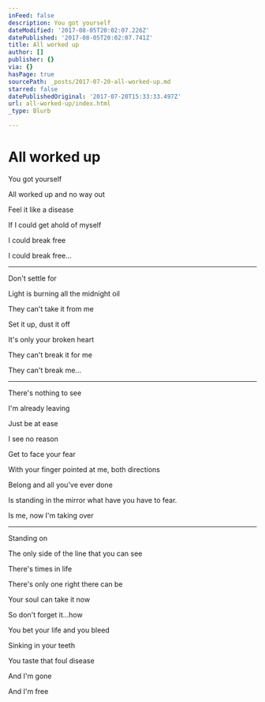 ```yaml
---
inFeed: false
description: You got yourself
dateModified: '2017-08-05T20:02:07.226Z'
datePublished: '2017-08-05T20:02:07.741Z'
title: All worked up
author: []
publisher: {}
via: {}
hasPage: true
sourcePath: _posts/2017-07-20-all-worked-up.md
starred: false
datePublishedOriginal: '2017-07-20T15:33:33.497Z'
url: all-worked-up/index.html
_type: Blurb

---
```

# **All worked up**

You got yourself

All worked up and no way out

Feel it like a disease

If I could get ahold of myself

I could break free

I could break free...

----------------------------------

Don't settle for

Light is burning all the midnight oil

They can't take it from me

Set it up, dust it off

It's only your broken heart

They can't break it for me

They can't break me...

-----------------------------------

There's nothing to see

I'm already leaving

Just be at ease

I see no reason

Get to face your fear

With your finger pointed at me, both directions

Belong and all you've ever done

Is standing in the mirror what have you have to fear.

Is me, now I'm taking over

------------------------------------

Standing on

The only side of the line that you can see

There's times in life

There's only one right there can be

Your soul can take it now

So don't forget it...how

You bet your life and you bleed

Sinking in your teeth

You taste that foul disease

And I'm gone

And I'm free